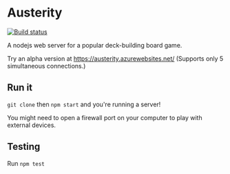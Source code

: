 Austerity
=========

[![Build status](https://dev.azure.com/darthwalsh/austerity/_apis/build/status/austerity-npm)](https://dev.azure.com/darthwalsh/austerity/_build/latest?definitionId=4)

A nodejs web server for a popular deck-building board game.

Try an alpha version at https://austerity.azurewebsites.net/ (Supports only 5 simultaneous connections.)

Run it
------
`git clone` then `npm start` and you're running a server!

You might need to open a firewall port on your computer to play with external devices.

Testing
-------
Run `npm test`
